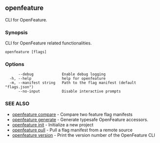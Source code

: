 <!-- markdownlint-disable-file -->
<!-- WARNING: THIS DOC IS AUTO-GENERATED. DO NOT EDIT! -->
## openfeature

CLI for OpenFeature.

### Synopsis

CLI for OpenFeature related functionalities.

```
openfeature [flags]
```

### Options

```
      --debug             Enable debug logging
  -h, --help              help for openfeature
  -m, --manifest string   Path to the flag manifest (default "flags.json")
      --no-input          Disable interactive prompts
```

### SEE ALSO

* [openfeature compare](openfeature_compare.md)	 - Compare two feature flag manifests
* [openfeature generate](openfeature_generate.md)	 - Generate typesafe OpenFeature accessors.
* [openfeature init](openfeature_init.md)	 - Initialize a new project
* [openfeature pull](openfeature_pull.md)	 - Pull a flag manifest from a remote source
* [openfeature version](openfeature_version.md)	 - Print the version number of the OpenFeature CLI

